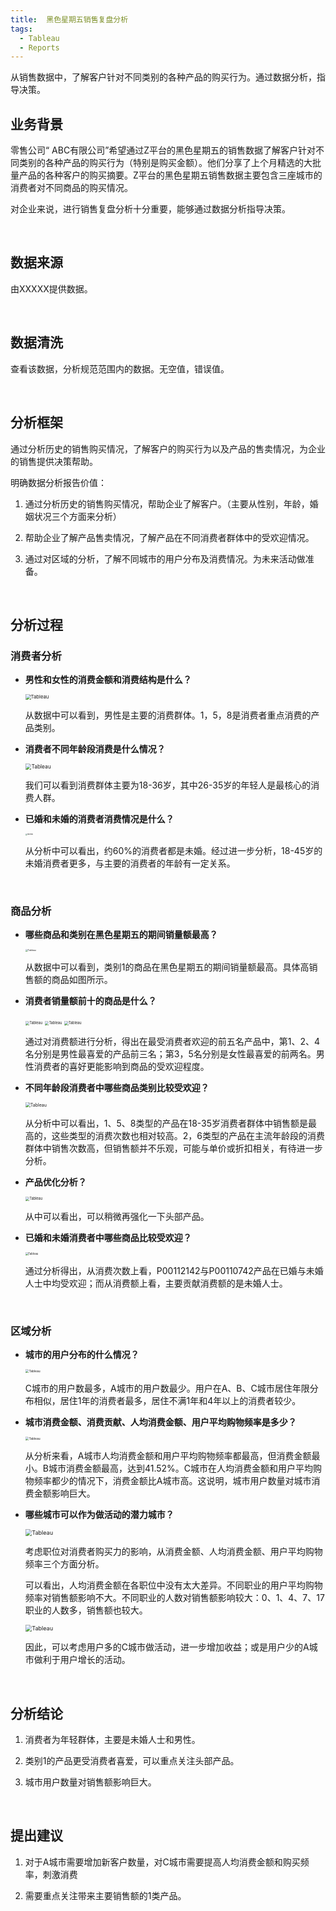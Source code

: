 ```yaml
---
title:  黑色星期五销售复盘分析
tags:
  - Tableau
  - Reports
---
```


从销售数据中，了解客户针对不同类别的各种产品的购买行为。通过数据分析，指导决策。

<!--more-->

## 业务背景

零售公司“ ABC有限公司”希望通过Z平台的黑色星期五的销售数据了解客户针对不同类别的各种产品的购买行为（特别是购买金额）。他们分享了上个月精选的大批量产品的各种客户的购买摘要。Z平台的黑色星期五销售数据主要包含三座城市的消费者对不同商品的购买情况。 

对企业来说，进行销售复盘分析十分重要，能够通过数据分析指导决策。

<br/>

## 数据来源

由XXXXX提供数据。

<br/>

## 数据清洗

查看该数据，分析规范范围内的数据。无空值，错误值。

<br/>

## 分析框架

通过分析历史的销售购买情况，了解客户的购买行为以及产品的售卖情况，为企业的销售提供决策帮助。

明确数据分析报告价值：

1. 通过分析历史的销售购买情况，帮助企业了解客户。（主要从性别，年龄，婚姻状况三个方面来分析）

2. 帮助企业了解产品售卖情况，了解产品在不同消费者群体中的受欢迎情况。

3. 通过对区域的分析，了解不同城市的用户分布及消费情况。为未来活动做准备。

   <br/>

## 分析过程

### 消费者分析

* **男性和女性的消费金额和消费结构是什么？**
  
  <img src="https://hj-1304143905.cos.ap-shanghai.myqcloud.com/blackfriday/01.png" alt="Tableau" style="zoom:55%;" />
  
  从数据中可以看到，男性是主要的消费群体。1，5，8是消费者重点消费的产品类别。
  
* **消费者不同年龄段消费是什么情况？**
  
  <img src="https://hj-1304143905.cos.ap-shanghai.myqcloud.com/blackfriday/02.png" alt="Tableau" style="zoom:60%;" />
  
  我们可以看到消费群体主要为18-36岁，其中26-35岁的年轻人是最核心的消费人群。
  
* **已婚和未婚的消费者消费情况是什么？**

  <img src="https://hj-1304143905.cos.ap-shanghai.myqcloud.com/blackfriday/03.png" alt="Tableau" style="zoom:18%;" />

  从分析中可以看出，约60%的消费者都是未婚。经过进一步分析，18-45岁的未婚消费者更多，与主要的消费者的年龄有一定关系。

  <br/>

### 商品分析

* **哪些商品和类别在黑色星期五的期间销量额最高？**
  
  <img src="https://hj-1304143905.cos.ap-shanghai.myqcloud.com/blackfriday/04.png" alt="Tableau" style="zoom:25%;" />
  
  从数据中可以看到，类别1的商品在黑色星期五的期间销量额最高。具体高销售额的商品如图所示。
  
* **消费者销量额前十的商品是什么？**
  
  <img src="https://hj-1304143905.cos.ap-shanghai.myqcloud.com/blackfriday/05.png" alt="Tableau" style="zoom:40%;" />
  
  <img src="https://hj-1304143905.cos.ap-shanghai.myqcloud.com/blackfriday/06.png" alt="Tableau" style="zoom:40%;" />
  
  <img src="https://hj-1304143905.cos.ap-shanghai.myqcloud.com/blackfriday/07.png" alt="Tableau" style="zoom:40%;" />
  
  通过对消费额进行分析，得出在最受消费者欢迎的前五名产品中，第1、2、4名分别是男性最喜爱的产品前三名；第3，5名分别是女性最喜爱的前两名。男性消费者的喜好更能影响到商品的受欢迎程度。
  
* **不同年龄段消费者中哪些商品类别比较受欢迎？**
  
  <img src="https://hj-1304143905.cos.ap-shanghai.myqcloud.com/blackfriday/08.png" alt="Tableau" style="zoom:50%;" />
  
  从分析中可以看出，1、5、8类型的产品在18-35岁消费者群体中销售额是最高的，这些类型的消费次数也相对较高。2，6类型的产品在主流年龄段的消费群体中销售次数高，但销售额并不乐观，可能与单价或折扣相关，有待进一步分析。
  
* **产品优化分析？**

  <img src="https://hj-1304143905.cos.ap-shanghai.myqcloud.com/blackfriday/09.png" alt="Tableau" style="zoom:40%;" />

  从中可以看出，可以稍微再强化一下头部产品。


* **已婚和未婚消费者中哪些商品比较受欢迎？**

  <img src="https://hj-1304143905.cos.ap-shanghai.myqcloud.com/blackfriday/10.png" alt="Tableau" style="zoom:30%;" />

  通过分析得出，从消费次数上看，P00112142与P00110742产品在已婚与未婚人士中均受欢迎；而从消费额上看，主要贡献消费额的是未婚人士。

  <br/>

### 区域分析

* **城市的用户分布的什么情况？**

  <img src="https://hj-1304143905.cos.ap-shanghai.myqcloud.com/blackfriday/11.png" alt="Tableau" style="zoom:35%;" />

  C城市的用户数最多，A城市的用户数最少。用户在A、B、C城市居住年限分布相似，居住1年的消费者最多，居住不满1年和4年以上的消费者较少。


* **城市消费金额、消费贡献、人均消费金额、用户平均购物频率是多少？**

  <img src="https://hj-1304143905.cos.ap-shanghai.myqcloud.com/blackfriday/12.png" alt="Tableau" style="zoom:35%;" />

  从分析来看，A城市人均消费金额和用户平均购物频率都最高，但消费金额最小。B城市消费金额最高，达到41.52%。C城市在人均消费金额和用户平均购物频率都少的情况下，消费金额比A城市高。这说明，城市用户数量对城市消费金额影响巨大。

* **哪些城市可以作为做活动的潜力城市？**
  
  <img src="https://hj-1304143905.cos.ap-shanghai.myqcloud.com/blackfriday/13.png" alt="Tableau" style="zoom:65%;" />
  
  考虑职位对消费者购买力的影响，从消费金额、人均消费金额、用户平均购物频率三个方面分析。
  
  可以看出，人均消费金额在各职位中没有太大差异。不同职业的用户平均购物频率对销售额影响不大。不同职业的人数对销售额影响较大：0、1、4、7、17职业的人数多，销售额也较大。
  
  <img src="https://hj-1304143905.cos.ap-shanghai.myqcloud.com/blackfriday/14.png" alt="Tableau" style="zoom:65%;" />
  
  因此，可以考虑用户多的C城市做活动，进一步增加收益；或是用户少的A城市做利于用户增长的活动。
  
  <br/>

## 分析结论

1. 消费者为年轻群体，主要是未婚人士和男性。

2. 类别1的产品更受消费者喜爱，可以重点关注头部产品。

3. 城市用户数量对销售额影响巨大。

   <br/>

## 提出建议

1. 对于A城市需要增加新客户数量，对C城市需要提高人均消费金额和购买频率，刺激消费

2. 需要重点关注带来主要销售额的1类产品。

   <br/>

   <br/>

   <br/>

   <br/>

